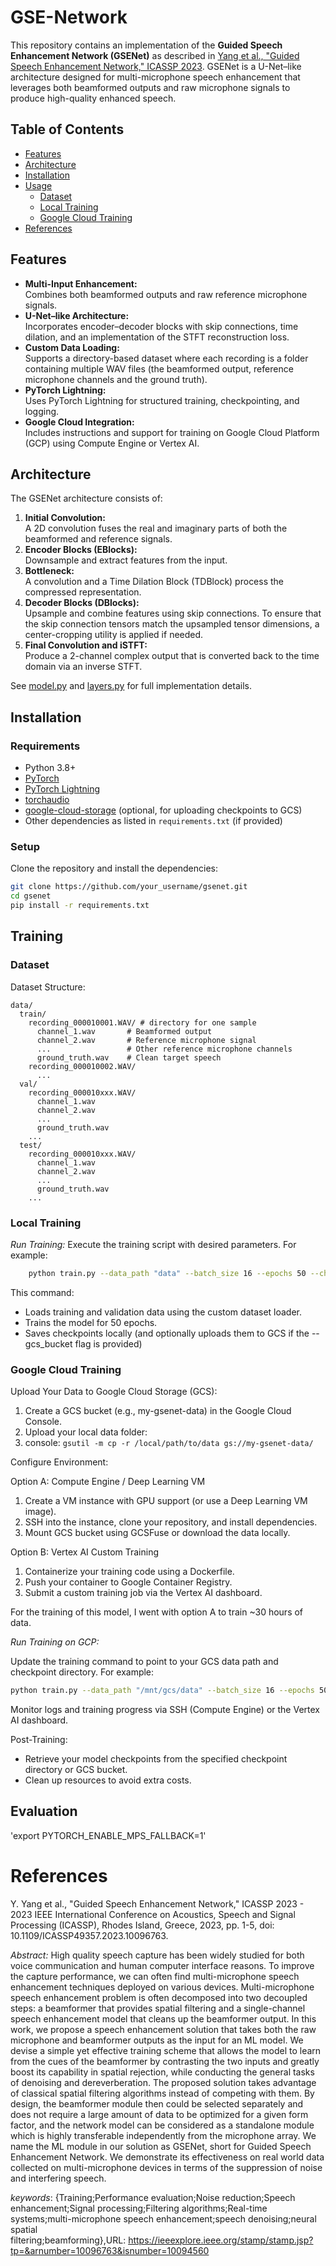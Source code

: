 # GSE-Network

This repository contains an implementation of the **Guided Speech Enhancement Network (GSENet)** as described in [Yang et al., "Guided Speech Enhancement Network," ICASSP 2023](https://ieeexplore.ieee.org/stamp/stamp.jsp?tp=&arnumber=10096763&isnumber=10094560). GSENet is a U-Net–like architecture designed for multi-microphone speech enhancement that leverages both beamformed outputs and raw microphone signals to produce high-quality enhanced speech.



## Table of Contents

- [Features](#features)
- [Architecture](#architecture)
- [Installation](#installation)
- [Usage](#usage)
  - [Dataset](#dataset)
  - [Local Training](#local-training)
  - [Google Cloud Training](#google-cloud-training)
- [References](#references)

## Features

- **Multi-Input Enhancement:**  
  Combines both beamformed outputs and raw reference microphone signals.
- **U-Net–like Architecture:**  
  Incorporates encoder–decoder blocks with skip connections, time dilation, and an implementation of the STFT reconstruction loss.
- **Custom Data Loading:**  
  Supports a directory-based dataset where each recording is a folder containing multiple WAV files (the beamformed output, reference microphone channels and the ground truth).
- **PyTorch Lightning:**  
  Uses PyTorch Lightning for structured training, checkpointing, and logging.
- **Google Cloud Integration:**  
  Includes instructions and support for training on Google Cloud Platform (GCP) using Compute Engine or Vertex AI.

## Architecture

The GSENet architecture consists of:

1. **Initial Convolution:**  
   A 2D convolution fuses the real and imaginary parts of both the beamformed and reference signals.
2. **Encoder Blocks (EBlocks):**  
   Downsample and extract features from the input.
3. **Bottleneck:**  
   A convolution and a Time Dilation Block (TDBlock) process the compressed representation.
4. **Decoder Blocks (DBlocks):**  
   Upsample and combine features using skip connections. To ensure that the skip connection tensors match the upsampled tensor dimensions, a center-cropping utility is applied if needed.
5. **Final Convolution and iSTFT:**  
   Produce a 2-channel complex output that is converted back to the time domain via an inverse STFT.

See [model.py](model.py) and [layers.py](layers.py) for full implementation details.

## Installation

### Requirements

- Python 3.8+
- [PyTorch](https://pytorch.org/)
- [PyTorch Lightning](https://www.pytorchlightning.ai/)
- [torchaudio](https://pytorch.org/audio/)
- [google-cloud-storage](https://pypi.org/project/google-cloud-storage/) (optional, for uploading checkpoints to GCS)
- Other dependencies as listed in `requirements.txt` (if provided)

### Setup

Clone the repository and install the dependencies:

```bash
git clone https://github.com/your_username/gsenet.git
cd gsenet
pip install -r requirements.txt
```


## Training

### Dataset



Dataset Structure:
```
data/
  train/
    recording_000010001.WAV/ # directory for one sample
      channel_1.wav       # Beamformed output
      channel_2.wav       # Reference microphone signal
      ...                 # Other reference microphone channels
      ground_truth.wav    # Clean target speech
    recording_000010002.WAV/
      ...
  val/
    recording_000010xxx.WAV/
      channel_1.wav
      channel_2.wav
      ...
      ground_truth.wav
    ...
  test/
    recording_000010xxx.WAV/
      channel_1.wav
      channel_2.wav
      ...
      ground_truth.wav
    ...
```

### Local Training

*Run Training:*
Execute the training script with desired parameters. For example:

```bash
    python train.py --data_path "data" --batch_size 16 --epochs 50 --checkpoint_dir "./checkpoints"
```
This command:
- Loads training and validation data using the custom dataset loader.
- Trains the model for 50 epochs.
- Saves checkpoints locally (and optionally uploads them to GCS if the --gcs_bucket flag is provided)

### Google Cloud Training

Upload Your Data to Google Cloud Storage (GCS):
1. Create a GCS bucket (e.g., my-gsenet-data) in the Google Cloud Console.
2. Upload your local data folder:
3. console: `gsutil -m cp -r /local/path/to/data gs://my-gsenet-data/`

Configure Environment:

Option A: Compute Engine / Deep Learning VM
1. Create a VM instance with GPU support (or use a Deep Learning VM image).
2. SSH into the instance, clone your repository, and install dependencies.
3. Mount GCS bucket using GCSFuse or download the data locally.

Option B: Vertex AI Custom Training
1. Containerize your training code using a Dockerfile.
2. Push your container to Google Container Registry.
3. Submit a custom training job via the Vertex AI dashboard.

For the training of this model, I went with option A to train ~30 hours of data.

*Run Training on GCP:*

Update the training command to point to your GCS data path and checkpoint directory. For example:

```bash
python train.py --data_path "/mnt/gcs/data" --batch_size 16 --epochs 50 --checkpoint_dir "./checkpoints" --gcs_bucket "my-gsenet-data"
```

Monitor logs and training progress via SSH (Compute Engine) or the Vertex AI dashboard.

Post-Training:

- Retrieve your model checkpoints from the specified checkpoint directory or GCS bucket.
- Clean up resources to avoid extra costs.


## Evaluation

'export PYTORCH_ENABLE_MPS_FALLBACK=1'


# References

Y. Yang et al., "Guided Speech Enhancement Network," ICASSP 2023 - 2023 IEEE International Conference on Acoustics, Speech and Signal Processing (ICASSP), Rhodes Island, Greece, 2023, pp. 1-5, doi: 10.1109/ICASSP49357.2023.10096763.

*Abstract:* High quality speech capture has been widely studied for both voice communication and human computer interface reasons. To improve the capture performance, we can often find multi-microphone speech enhancement techniques deployed on various devices. Multi-microphone speech enhancement problem is often decomposed into two decoupled steps: a beamformer that provides spatial filtering and a single-channel speech enhancement model that cleans up the beamformer output. In this work, we propose a speech enhancement solution that takes both the raw microphone and beamformer outputs as the input for an ML model. We devise a simple yet effective training scheme that allows the model to learn from the cues of the beamformer by contrasting the two inputs and greatly boost its capability in spatial rejection, while conducting the general tasks of denoising and dereverberation. The proposed solution takes advantage of classical spatial filtering algorithms instead of competing with them. By design, the beamformer module then could be selected separately and does not require a large amount of data to be optimized for a given form factor, and the network model can be considered as a standalone module which is highly transferable independently from the microphone array. We name the ML module in our solution as GSENet, short for Guided Speech Enhancement Network. We demonstrate its effectiveness on real world data collected on multi-microphone devices in terms of the suppression of noise and interfering speech. 

*keywords*: {Training;Performance evaluation;Noise reduction;Speech enhancement;Signal processing;Filtering algorithms;Real-time systems;multi-microphone speech enhancement;speech denoising;neural spatial filtering;beamforming},URL: https://ieeexplore.ieee.org/stamp/stamp.jsp?tp=&arnumber=10096763&isnumber=10094560

